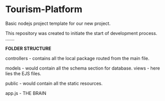 # Tourism-Platform

Basic nodejs project template for our new project.

This repository was created to initiate the start of development process.
.......


**FOLDER STRUCTURE**

controllers - contains all the local package routed from the main file.

models - would contain all the schema section for database.
views - here lies the EJS files.

public - would contain all the static resources.

app.js - THE BRAIN
